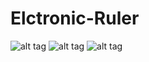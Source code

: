 # Elctronic-Ruler
![alt tag](https://parsefiles.back4app.com/ctLYyJg9gLZcKWaHZ3eS4SsTH65UG63biLlIfpjc/f0988b84829de2acd3a445e760015ecd_m-letter-logo-template-vector.jpg)
![alt tag](https://parsefiles.back4app.com/ctLYyJg9gLZcKWaHZ3eS4SsTH65UG63biLlIfpjc/2c987238e9dd253c96ce499006dc3ac9_photo_2020-09-12_10-55-13.jpg)
![alt tag](https://parsefiles.back4app.com/ctLYyJg9gLZcKWaHZ3eS4SsTH65UG63biLlIfpjc/6f44c6d26fa2b3c8b5fa8d70ae1f3111_photo_2020-09-12_10-55-22.jpg)
